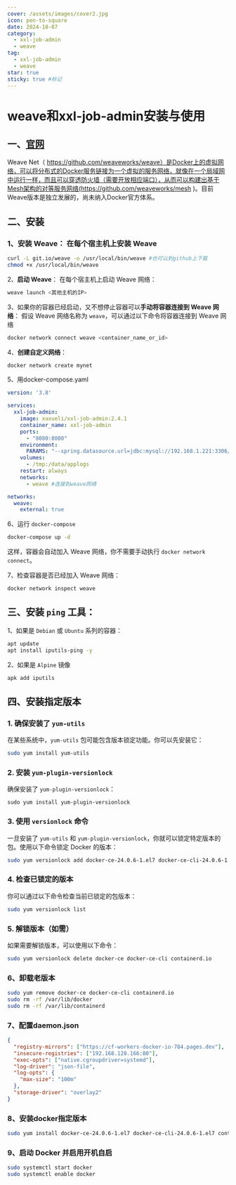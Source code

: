 ```yaml
---
cover: /assets/images/cover2.jpg
icon: pen-to-square
date: 2024-10-07
category:
  - xxl-job-admin
  - weave
tag:
  - xxl-job-admin
  - weave
star: true
sticky: true #标记
---
```


# weave和xxl-job-admin安装与使用

## 一、[官网](https://github.com/weaveworks/weave)

Weave Net（ https://github.com/weaveworks/weave）是Docker上的虚拟网络，可以将分布式的Docker服务链接为一个虚拟的服务网络，就像在一个局域网中运行一样，而且可以穿透防火墙（需要开放相应端口），从而可以构建出基于Mesh架构的对等服务网络(https://github.com/weaveworks/mesh )。目前Weave版本是独立发展的，尚未纳入Docker官方体系。

## 二、安装

### 1、**安装 Weave**： 在每个宿主机上安装 Weave

```sh
curl -L git.io/weave -o /usr/local/bin/weave #也可以到github上下载
chmod +x /usr/local/bin/weave
```

2、**启动 Weave**： 在每个宿主机上启动 Weave 网络：

```sh
weave launch <其他主机的IP>
```

3、如果你的容器已经启动，又不想停止容器可以**手动将容器连接到 Weave 网络**： 假设 Weave 网络名称为 `weave`，可以通过以下命令将容器连接到 Weave 网络

```sh
docker network connect weave <container_name_or_id>
```

4、**创建自定义网络**：

```sh
docker network create mynet
```

5、用docker-compose.yaml

```yaml
version: '3.8'

services:
  xxl-job-admin:
    image: xuxueli/xxl-job-admin:2.4.1
    container_name: xxl-job-admin
    ports:
      - "8080:8080"
    environment:
      PARAMS: "--spring.datasource.url=jdbc:mysql://192.168.1.221:3306/xxl_job?useUnicode=true&characterEncoding=UTF-8&autoReconnect=true&serverTimezone=Asia/Shanghai --spring.datasource.username=root --spring.datasource.password=12dewew56 --xxl.job.accessToken=h333fsfsdsadsd"
    volumes:
      - /tmp:/data/applogs
    restart: always
    networks:
      - weave #连接到weave网络

networks:
  weave:
    external: true
```

6、运行 `docker-compose`

```sh
docker-compose up -d
```

这样，容器会自动加入 Weave 网络，你不需要手动执行 `docker network connect`。

7、检查容器是否已经加入 Weave 网络：

```sh
docker network inspect weave
```

## 三、**安装 `ping` 工具**：

1、如果是 `Debian` 或 `Ubuntu` 系列的容器：

```sh
apt update
apt install iputils-ping -y
```

2、如果是 `Alpine` 镜像

```sh
apk add iputils
```

## 四、安装指定版本

### 1. **确保安装了 `yum-utils`**

在某些系统中，`yum-utils` 包可能包含版本锁定功能。你可以先安装它：

```sh
sudo yum install yum-utils
```

### 2. **安装 `yum-plugin-versionlock`**

确保安装了 `yum-plugin-versionlock`：

```shell
sudo yum install yum-plugin-versionlock
```

### 3. **使用 `versionlock` 命令**

一旦安装了 `yum-utils` 和 `yum-plugin-versionlock`，你就可以锁定特定版本的包。使用以下命令锁定 Docker 的版本：

```sh
sudo yum versionlock add docker-ce-24.0.6-1.el7 docker-ce-cli-24.0.6-1.el7 containerd.io
```

### 4. **检查已锁定的版本**

你可以通过以下命令检查当前已锁定的包版本：

```sh
sudo yum versionlock list
```

### 5. **解锁版本（如需）**

如果需要解锁版本，可以使用以下命令：

```sh
sudo yum versionlock delete docker-ce docker-ce-cli containerd.io
```

### 6、**卸载老版本**

```sh
sudo yum remove docker-ce docker-ce-cli containerd.io
sudo rm -rf /var/lib/docker
sudo rm -rf /var/lib/containerd
```

### 7、**配置daemon.json**

```json
{
  "registry-mirrors": ["https://cf-workers-docker-io-784.pages.dev"],
  "insecure-registries": ["192.168.128.166:80"],
  "exec-opts": ["native.cgroupdriver=systemd"],
  "log-driver": "json-file",
  "log-opts": {
    "max-size": "100m"
  },
  "storage-driver": "overlay2"
}
```

### 8、**安装docker指定版本**

```sh
sudo yum install docker-ce-24.0.6-1.el7 docker-ce-cli-24.0.6-1.el7 containerd.io
```

### 9、**启动 Docker 并启用开机自启**

```sh
sudo systemctl start docker
sudo systemctl enable docker
```


